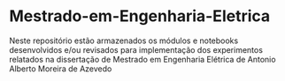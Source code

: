 # Mestrado-em-Engenharia-Eletrica
Neste repositório estão armazenados os módulos e notebooks desenvolvidos e/ou revisados para implementação dos experimentos relatados na dissertação de Mestrado em Engenharia Elétrica de Antonio Alberto Moreira de Azevedo
